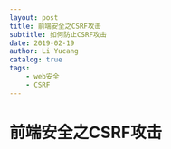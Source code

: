 ```yaml
---
layout: post
title: 前端安全之CSRF攻击
subtitle: 如何防止CSRF攻击
date: 2019-02-19
author: Li Yucang
catalog: true
tags:
    - web安全
    - CSRF
---
```


# 前端安全之CSRF攻击